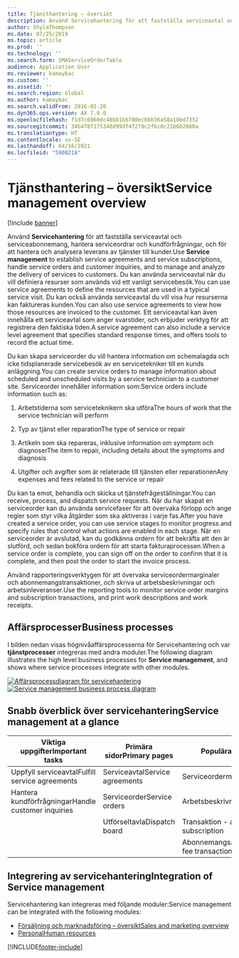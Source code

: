 ```yaml
---
title: Tjänsthantering – översikt
description: Använd Servicehantering för att fastställa serviceavtal och serviceabonnemang, hantera serviceordrar och kundförfrågningar, och för att hantera och analysera leverans av tjänster till kunder.
author: ShylaThompson
ms.date: 07/25/2019
ms.topic: article
ms.prod: ''
ms.technology: ''
ms.search.form: SMAServiceOrderTable
audience: Application User
ms.reviewer: kamaybac
ms.custom: ''
ms.assetid: ''
ms.search.region: Global
ms.author: kamaybac
ms.search.validFrom: 2016-02-28
ms.dyn365.ops.version: AX 7.0.0
ms.openlocfilehash: f1d7c6960dc48bb1bb780ecbbb36a58a1bbd7352
ms.sourcegitcommit: 34b478f175348d99df4f2f0c2f6c0c21b6b2660a
ms.translationtype: HT
ms.contentlocale: sv-SE
ms.lasthandoff: 04/16/2021
ms.locfileid: "5908218"
---
```

# <a name="service-management-overview"></a><span data-ttu-id="ee654-103">Tjänsthantering – översikt</span><span class="sxs-lookup"><span data-stu-id="ee654-103">Service management overview</span></span>

[!include [banner](../includes/banner.md)]


<span data-ttu-id="ee654-104">Använd **Servicehantering** för att fastställa serviceavtal och serviceabonnemang, hantera serviceordrar och kundförfrågningar, och för att hantera och analysera leverans av tjänster till kunder.</span><span class="sxs-lookup"><span data-stu-id="ee654-104">Use **Service management** to establish service agreements and service subscriptions, handle service orders and customer inquiries, and to manage and analyze the delivery of services to customers.</span></span> <span data-ttu-id="ee654-105">Du kan använda serviceavtal när du vill definiera resurser som används vid ett vanligt servicebesök.</span><span class="sxs-lookup"><span data-stu-id="ee654-105">You can use service agreements to define the resources that are used in a typical service visit.</span></span> <span data-ttu-id="ee654-106">Du kan också använda serviceavtal du vill visa hur resurserna kan faktureras kunden.</span><span class="sxs-lookup"><span data-stu-id="ee654-106">You can also use service agreements to view how those resources are invoiced to the customer.</span></span> <span data-ttu-id="ee654-107">Ett serviceavtal kan även innehålla ett serviceavtal som anger svarstider, och erbjuder verktyg för att registrera den faktiska tiden.</span><span class="sxs-lookup"><span data-stu-id="ee654-107">A service agreement can also include a service level agreement that specifies standard response times, and offers tools to record the actual time.</span></span>

<span data-ttu-id="ee654-108">Du kan skapa serviceorder du vill hantera information om schemalagda och icke tidsplanerade servicebesök av en servicetekniker till en kunds anläggning.</span><span class="sxs-lookup"><span data-stu-id="ee654-108">You can create service orders to manage information about scheduled and unscheduled visits by a service technician to a customer site.</span></span> <span data-ttu-id="ee654-109">Serviceorder innehåller information som:</span><span class="sxs-lookup"><span data-stu-id="ee654-109">Service orders include information such as:</span></span>

1.  <span data-ttu-id="ee654-110">Arbetstiderna som serviceteknikern ska utföra</span><span class="sxs-lookup"><span data-stu-id="ee654-110">The hours of work that the service technician will perform</span></span>

2.  <span data-ttu-id="ee654-111">Typ av tjänst eller reparation</span><span class="sxs-lookup"><span data-stu-id="ee654-111">The type of service or repair</span></span>

3.  <span data-ttu-id="ee654-112">Artikeln som ska repareras, inklusive information om symptom och diagnoser</span><span class="sxs-lookup"><span data-stu-id="ee654-112">The item to repair, including details about the symptoms and diagnosis</span></span>

4.  <span data-ttu-id="ee654-113">Utgifter och avgifter som är relaterade till tjänsten eller reparationen</span><span class="sxs-lookup"><span data-stu-id="ee654-113">Any expenses and fees related to the service or repair</span></span>

<span data-ttu-id="ee654-114">Du kan ta emot, behandla och skicka ut tjänstefrågeställningar.</span><span class="sxs-lookup"><span data-stu-id="ee654-114">You can receive, process, and dispatch service requests.</span></span> <span data-ttu-id="ee654-115">När du har skapat en serviceorder kan du använda servicefaser för att övervaka förlopp och ange regler som styr vilka åtgärder som ska aktiveras i varje fas.</span><span class="sxs-lookup"><span data-stu-id="ee654-115">After you have created a service order, you can use service stages to monitor progress and specify rules that control what actions are enabled in each stage.</span></span> <span data-ttu-id="ee654-116">När en serviceorder är avslutad, kan du godkänna ordern för att bekräfta att den är slutförd, och sedan bokföra ordern för att starta fakturaprocessen.</span><span class="sxs-lookup"><span data-stu-id="ee654-116">When a service order is complete, you can sign off on the order to confirm that it is complete, and then post the order to start the invoice process.</span></span>

<span data-ttu-id="ee654-117">Använd rapporteringsverktygen för att övervaka serviceordermarginaler och abonnemangstransaktioner, och skriva ut arbetsbeskrivningar och arbetsinleveranser.</span><span class="sxs-lookup"><span data-stu-id="ee654-117">Use the reporting tools to monitor service order margins and subscription transactions, and print work descriptions and work receipts.</span></span>

## <a name="business-processes"></a><span data-ttu-id="ee654-118">Affärsprocesser</span><span class="sxs-lookup"><span data-stu-id="ee654-118">Business processes</span></span>

<span data-ttu-id="ee654-119">I bilden nedan visas högnivåaffärsprocesserna för Servicehantering och var **tjänstprocesser** integreras med andra moduler.</span><span class="sxs-lookup"><span data-stu-id="ee654-119">The following diagram illustrates the high level business processes for **Service management**, and shows where service processes integrate with other modules.</span></span>

<span data-ttu-id="ee654-120">[![Affärsprocessdiagram för servicehantering](./media/sm_home_page.gif)](./media/sm_home_page.gif)</span><span class="sxs-lookup"><span data-stu-id="ee654-120">[![Service management business process diagram](./media/sm_home_page.gif)](./media/sm_home_page.gif)</span></span>

## <a name="service-management-at-a-glance"></a><span data-ttu-id="ee654-121">Snabb överblick över servicehantering</span><span class="sxs-lookup"><span data-stu-id="ee654-121">Service management at a glance</span></span>

|<span data-ttu-id="ee654-122">Viktiga uppgifter</span><span class="sxs-lookup"><span data-stu-id="ee654-122">Important tasks</span></span>           | <span data-ttu-id="ee654-123">Primära sidor</span><span class="sxs-lookup"><span data-stu-id="ee654-123">Primary pages</span></span>                         |<span data-ttu-id="ee654-124">Populära rapporter</span><span class="sxs-lookup"><span data-stu-id="ee654-124">Popular reports</span></span>              |
|--------------------------|---------------------------------------|-----------------------------|
|<span data-ttu-id="ee654-125">Uppfyll serviceavtal</span><span class="sxs-lookup"><span data-stu-id="ee654-125">Fulfill service agreements</span></span>|<span data-ttu-id="ee654-126">Serviceavtal</span><span class="sxs-lookup"><span data-stu-id="ee654-126">Service agreements</span></span>                     |<span data-ttu-id="ee654-127">Serviceordermarginal</span><span class="sxs-lookup"><span data-stu-id="ee654-127">Service order margin</span></span>         |
|<span data-ttu-id="ee654-128">Hantera kundförfrågningar</span><span class="sxs-lookup"><span data-stu-id="ee654-128">Handle customer inquiries</span></span> |<span data-ttu-id="ee654-129">Serviceorder</span><span class="sxs-lookup"><span data-stu-id="ee654-129">Service orders</span></span>                         |<span data-ttu-id="ee654-130">Arbetsbeskrivning</span><span class="sxs-lookup"><span data-stu-id="ee654-130">Work description</span></span>             |
|                          |<span data-ttu-id="ee654-131">Utförseltavla</span><span class="sxs-lookup"><span data-stu-id="ee654-131">Dispatch board</span></span>                         |<span data-ttu-id="ee654-132">Transaktion - abonnemang</span><span class="sxs-lookup"><span data-stu-id="ee654-132">Transaction - subscription</span></span>   |
|                          |                                       |<span data-ttu-id="ee654-133">Abonnemangsavgiftstransaktioner</span><span class="sxs-lookup"><span data-stu-id="ee654-133">Subscription fee transactions</span></span>|


## <a name="integration-of-service-management"></a><span data-ttu-id="ee654-134">Integrering av servicehantering</span><span class="sxs-lookup"><span data-stu-id="ee654-134">Integration of Service management</span></span>

<span data-ttu-id="ee654-135">Servicehantering kan integreras med följande moduler:</span><span class="sxs-lookup"><span data-stu-id="ee654-135">Service management can be integrated with the following modules:</span></span>

  - [<span data-ttu-id="ee654-136">Försäljning och marknadsföring – översikt</span><span class="sxs-lookup"><span data-stu-id="ee654-136">Sales and marketing overview</span></span>](../sales-marketing/overview-sales-marketing.md)
  - [<span data-ttu-id="ee654-137">Personal</span><span class="sxs-lookup"><span data-stu-id="ee654-137">Human resources</span></span>](/dynamics365/unified-operations/talent/index)

  



[!INCLUDE[footer-include](../../includes/footer-banner.md)]